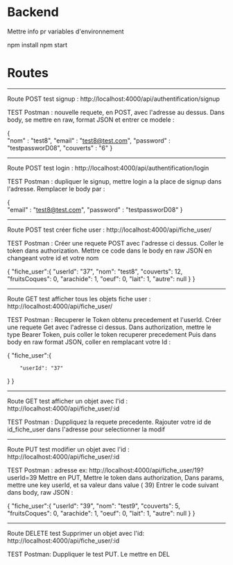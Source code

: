 # Backend

Mettre info pr variables d'environnement

npm install
npm start

# Routes

---

Route POST test signup :
http://localhost:4000/api/authentification/signup

TEST Postman :
nouvelle requete, en POST, avec l'adresse au dessus.
Dans body, se mettre en raw, format JSON et entrer ce modele :

{  
 "nom" : "test8",
"email" : "test8@test.com",
"password" : "testpassworD08",
"couverts" : "6"
}

---

Route POST test login :
http://localhost:4000/api/authentification/login

TEST Postman :
dupliquer le signup, mettre login a la place de signup dans l'adresse.
Remplacer le body par :

{  
 "email" : "test8@test.com",
"password" : "testpassworD08"
}

---

Route POST test créer fiche user :
http://localhost:4000/api/fiche_user/

TEST Postman :
Créer une requete POST avec l'adresse ci dessus.
Coller le token dans authorization.
Mettre ce code dans le body en raw JSON en changeant votre id et votre nom

{
"fiche_user":{
"userId": "37",
"nom": "test8",
"couverts": 12,
"fruitsCoques": 0,
"arachide": 1,
"oeuf": 0,
"lait": 1,
"autre": null
}
}

---

Route GET test afficher tous les objets fiche user :
http://localhost:4000/api/fiche_user/

TEST Postman :
Recuperer le Token obtenu precedement et l'userId.
Créer une requete Get avec l'adresse ci dessus.
Dans authorization, mettre le type Bearer Token, puis coller le token recuperer precedement
Puis dans body en raw format JSON, coller en remplacant votre Id :

{
"fiche_user":{

        "userId": "37"

}
}

---

Route GET test afficher un objet avec l'id :
http://localhost:4000/api/fiche_user/:id

TEST Postman :
Duppliquez la requete precedente.
Rajouter votre id de id_fiche_user dans l'adresse pour selectionner la modif

---

Route PUT test modifier un objet avec l'id :
http://localhost:4000/api/fiche_user/:id

TEST Postman :
adresse ex: http://localhost:4000/api/fiche_user/19?userId=39
Mettre en PUT,
Mettre le token dans authorization,
Dans params, mettre une key userId, et sa valeur dans value ( 39)
Entrer le code suivant dans body, raw JSON :

{
"fiche_user":{
"userId": "39",
"nom": "test9",
"couverts": 5,
"fruitsCoques": 0,
"arachide": 1,
"oeuf": 0,
"lait": 1,
"autre": null
}
}

---

Route DELETE test Supprimer un objet avec l'id:
http://localhost:4000/api/fiche_user/:id

TEST Postman:
Duppliquer le test PUT.
Le mettre en DEL
